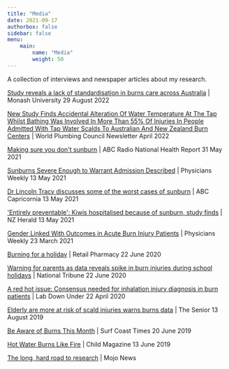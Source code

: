 ```yaml
---
title: "Media"
date: 2021-09-17
authorbox: false
sidebar: false
menu: 
    main: 
        name: "Media"
        weight: 50
---
```


A collection of interviews and newspaper articles about my research. 

[Study reveals a lack of standardisation in burns care across Australia](https://www.monash.edu/medicine/news/latest/2022-articles/study-reveals-a-lack-of-standardisation-in-burns-care-across-australia) | Monash University 29 August 2022

[New Study Finds Accidental Alteration Of Water Temperature At The Tap Whilst Bathing Was Involved In More Than 55% Of Injuries In People Admitted With Tap Water Scalds To Australian And New Zealand Burn Centers](https://www.worldplumbing.org/wpc-review-april-2022/#scalding) | World Plumbing Council Newsletter April 2022

[Making sure you don't sunburn](https://www.abc.net.au/radionational/programs/healthreport/making-sure-you-dont-sunburn/13364056) | ABC Radio National Health Report 31 May 2021

[Sunburns Severe Enough to Warrant Admission Described](https://www.physiciansweekly.com/sunburns-severe-enough-to-warrant-admission-described) | Physicians Weekly 13 May 2021

[Dr Lincoln Tracy discusses some of the worst cases of sunburn](https://drive.google.com/file/d/1ZcCZM_a2V67rzXaEJAcw68k7pheFcsu2/view) | ABC Capricornia 13 May 2021

['Entirely preventable': Kiwis hospitalised because of sunburn, study finds](https://www.nzherald.co.nz/nz/entirely-preventable-kiwis-hospitalised-because-of-sunburn-study-finds/6HTOWDVR7IU26X4SF4TM6QNJVA) | NZ Herald 13 May 2021

[Gender Linked With Outcomes in Acute Burn Injury Patients](https://www.physiciansweekly.com/gender-linked-with-outcomes-in-acute-burn-injury-patients) | Physicians Weekly 23 March 2021

[Burning for a holiday](https://retailpharmacymagazine.com.au/13156-2/) | Retail Pharmacy 22 June 2020

[Warning for parents as data reveals spike in burn injuries during school holidays](https://www.nationaltribune.com.au/warning-for-parents-as-data-reveals-spike-in-burn-injuries-during-school-holidays/) | National Tribune 22 June 2020

[A red hot issue: Consensus needed for inhalation injury diagnosis in burn patients](https://labdownunder.com/a-red-hot-issue-consensus-needed-for-inhalation-injury-diagnosis-in-burn-patients) | Lab Down Under 22 April 2020

[Elderly are more at risk of scald injuries warns burns data](https://www.thesenior.com.au/story/6315473/shower-fall-left-80-year-old-with-serious-scald-burns) | The Senior 13 August 2019

[Be Aware of Burns This Month](https://timesnewsgroup.com.au/surfcoasttimes/living/be-aware-of-burns-this-month) | Surf Coast Times 20 June 2019

[Hot Water Burns Like Fire](https://www.childmags.com.au/hot-water-burns-like-fire) | Child Magazine 13 June 2019

[The long, hard road to research](https://www.mojonews.com.au/page/the-long-hard-road-to-research?amp=1) | Mojo News